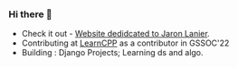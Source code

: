 ### Hi there 👋

- Check it out - [Website dedidcated to Jaron Lanier](https://n4i9kita.github.io/jaron_lanier/).
- Contributing at [LearnCPP](https://github.com/Lakhankumawat/LearnCPP) as a contributor in GSSOC'22
- Building : Django Projects; Learning ds and algo.

